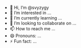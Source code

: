 - 👋 Hi, I’m @svyzygy
- 👀 I’m interested in ...
- 🌱 I’m currently learning ...
- 💞️ I’m looking to collaborate on ...
- 📫 How to reach me ...
- 😄 Pronouns: ...
- ⚡ Fun fact: ...

<!---
svyzygy/svyzygy is a ✨ special ✨ repository because its `README.md` (this file) appears on your GitHub profile.
You can click the Preview link to take a look at your changes.
--->
